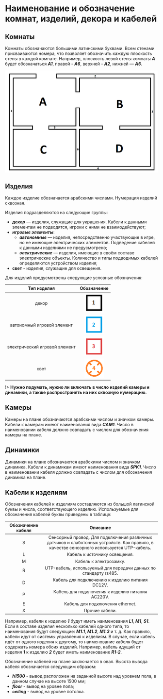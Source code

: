 # Наименование и обозначение комнат, изделий, декора и кабелей

## Комнаты

Комнаты обозначаются большими латинскими буквами. Всем стенами присваиваются номера,
что позволяет обозначить каждую плоскость стены в каждой комнате.
Например, плоскость левой стены комнаты _**А**_ будет обозначаться _**A1**_, правой - _**A6**_,
верхней - _**A2**_, нижней —  _**A5**_.

![proj-room](../assets/layout/proj-room.png ':size=600')

## Изделия

Каждое изделие обозначается арабскими числами. Нумерация изделий сквозная.

Изделия подразделяются на следующие группы:
 - _**декор**_ — изделия, служащие для украшения. Кабели к данными элементам не подводятся, игроки с ними не взаимодействуют;
 - _**игровые элементы**_:
   - _**автономные**_ — изделия, непосредственно участвующие в игре, но не имеющие электрических элементов. Подведение кабелей к данными изделиями не предусмотрено;
   - _**электрические**_ — изделия, имеющие в своём составе электрические объекты. Количество и типы подводимых кабелей определяются устройством изделия;
 - **свет** - изделия, служащие для освещения.

Для изделий предусмотрены следующие условные обозначения:

|          Тип изделия          |                     Обозначение                      |
|:-----------------------------:|:----------------------------------------------------:|
|             декор             |   ![](../assets/layout/proj-decor.png ':no-zoom')    |
|  автономный игровой элемент   | ![](../assets/layout/proj-autonomous.png ':no-zoom') |
| электрический игровой элемент |  ![](../assets/layout/proj-electric.png ':no-zoom')  |
|             свет              |   ![](../assets/layout/proj-light.png ':no-zoom')    |

!> **Нужно подумать, нужно ли включать в число изделий камеры и динамики, а также распространять на них сквозную нумерацию.**

## Камеры

Камеры на плане обозначаются арабскими числом и значком камеры. Кабели к камерам имеют наименования вида _**CAM1**_. 
Число в наименовании кабеля должно совпадать с числом для обозначения камеры на плане.

## Динамики

Динамики на плане обозначаются арабскими числом и значком динамика. Кабели к динамикам имеют наименования вида _**SPK1**_.
Число в наименовании кабеля должно совпадать с числом для обозначения динамика на плане.

## Кабели к изделиям

Обозначения кабелей к изделиям составляются из большой латинской буквы и числа, соответствующего изделию.
Используемые для обозначения кабелей буквы приведены в таблице:

| Обозначение кабеля |                                                                 Описание                                                                  |
|:------------------:|:-----------------------------------------------------------------------------------------------------------------------------------------:|
|         S          | Сенсорный провод. Для подключения различных датчиков и слаботочных устройств. Как правило, в качестве сенсорного используется UTP-кабель. |
|         L          |                                                       Кабель к источнику освещения.                                                       |
|         M          |                                                          Кабель к электрозамку.                                                           |
|         R          |                                     UTP-кабель, используемый для передачи данных по стандарту rs485.                                      |
|         D          |                                              Кабель для подключению к изделию питания DC12V.                                              |
|         P          |                                             Кабель для подключения к изделию питания АС220V.                                              |
|         E          |                                                     Кабель для подключения ethernet.                                                      |
|         X          |                                                              Прочие кабели.                                                               |


Например, кабели к изделию _**1**_ будут иметь наименования _**L1**_, _**M1**_, _**S1**_.
Если в составе изделия несколько кабелей одного типа, то наименования будут следующие: _**M1.1**_, _**M1.2**_, _**M1.3**_ и т. д.
Как правило, кабели идут от системы управления к изделиям. В случае, если кабель идёт от одного изделия к другому,
то наименование кабеля будет содержать номера обоих изделий. Например, кабель идущий от изделия _**1**_ к изделию _**2**_ будет иметь наименование _**R1-2**_.

Обозначение кабелей на плане заключается в овал. Высота вывода кабеля обозначается следующим образом: 

- _**h1500**_ - вывод расположен на заданной высоте над уровнем пола, в данном случае на высоте 1500 мм;
- _**floor**_ - вывод на уровне пола;
- _**ceiling**_ - вывод на уровне потолка.




